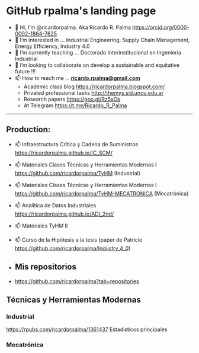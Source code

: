 # GitHub rpalma's landing page
- 👋 Hi, I’m @ricardorpalma. Aka Ricardo R. Palma https://orcid.org/0000-0002-1864-7625
- 👀 I’m interested in ... Industrial Engineering, Supply Chain Management, Energy Efficiency, Industry 4.0
- 🌱 I’m currently teaching ...  Doctorado Interinstitucional en Ingeniería Industrial 
- 💞️ I’m looking to collaborate on develop a sustainable and equitative future !!!
- 📫 How to reach me ...<strong> ricardo.rpalma@gmail.com </strong>
  - Academic class blog https://ricardorpalma.blogspot.com/
  - Privated professional tasks http://themys.sid.uncu.edu.ar
  - Research papers https://goo.gl/Rz5xOk
  - At Telegram https://t.me/Ricardo_R_Palma

<!---
ricardorpalma/ricardorpalma is a ✨ special ✨ repository because its `README.md` (this file) appears on your GitHub profile.
You can click the Preview link to take a look at your changes.
--->
<hr>

## Production:

- 📫 Infraestructura Crítica y Cadena de Suministros <https://ricardorpalma.github.io/IC_SCM/>
- 📫 Materiales Clases Técnicas y Herramientas Modernas I <https://github.com/ricardorpalma/TyHM> (Industrial)
- 📫 Materiales Clases Técnicas y Herramientas Modernas I <https://github.com/ricardorpalma/TyHM-MECATRONICA> (Mecatrónica)
- 📫 Analítica de Datos Industriales  <https://ricardorpalma.github.io/ADI_2nd/>
 
- 📫 Materiales TyHM II
- 📫 Curso de la Hipótesis a la tesis (paper de Patricio <https://github.com/ricardorpalma/Industry_4_0>)

- ## Mis repositorios
- <https://github.com/ricardorpalma?tab=repositories>

## Técnicas y Herramientas Modernas 

### Industrial
https://rpubs.com/ricardorpalma/1361437   Estadisticos principales

### Mecatrónica

